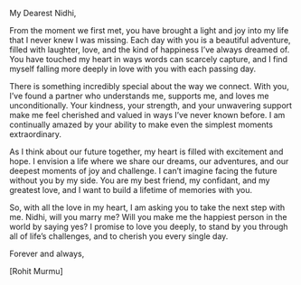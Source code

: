 My Dearest Nidhi,

From the moment we first met, you have brought a light and joy into my life that I never knew I was missing. Each day with you is a beautiful adventure, filled with laughter, love, and the kind of happiness I’ve always dreamed of. You have touched my heart in ways words can scarcely capture, and I find myself falling more deeply in love with you with each passing day.

There is something incredibly special about the way we connect. With you, I’ve found a partner who understands me, supports me, and loves me unconditionally. Your kindness, your strength, and your unwavering support make me feel cherished and valued in ways I’ve never known before. I am continually amazed by your ability to make even the simplest moments extraordinary.

As I think about our future together, my heart is filled with excitement and hope. I envision a life where we share our dreams, our adventures, and our deepest moments of joy and challenge. I can’t imagine facing the future without you by my side. You are my best friend, my confidant, and my greatest love, and I want to build a lifetime of memories with you.

So, with all the love in my heart, I am asking you to take the next step with me. Nidhi, will you marry me? Will you make me the happiest person in the world by saying yes? I promise to love you deeply, to stand by you through all of life’s challenges, and to cherish you every single day.

Forever and always,

[Rohit Murmu]


